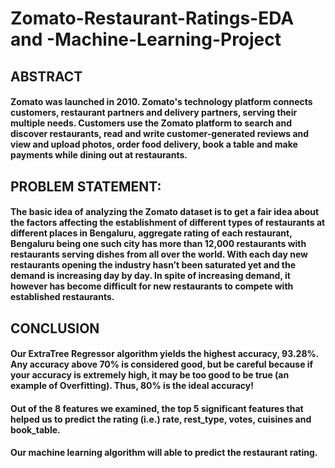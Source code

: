 # Zomato-Restaurant-Ratings-EDA and -Machine-Learning-Project

## ABSTRACT
#### Zomato was launched in 2010. Zomato's technology platform connects customers, restaurant partners and delivery partners, serving their multiple needs. Customers use the Zomato platform to search and discover restaurants, read and write customer-generated reviews and view and upload photos, order food delivery, book a table and make payments while dining out at restaurants.

## PROBLEM STATEMENT:
#### The basic idea of analyzing the Zomato dataset is to get a fair idea about the factors affecting the establishment of different types of restaurants at different places in Bengaluru, aggregate rating of each restaurant, Bengaluru being one such city has more than 12,000 restaurants with restaurants serving dishes from all over the world. With each day new restaurants opening the industry hasn’t been saturated yet and the demand is increasing day by day. In spite of increasing demand, it however has become difficult for new restaurants to compete with established restaurants. 

## CONCLUSION

#### Our ExtraTree Regressor algorithm yields the highest accuracy, 93.28%. Any accuracy above 70% is considered good, but be careful because if your accuracy is extremely high, it may be too good to be true (an example of Overfitting). Thus, 80% is the ideal accuracy!
#### Out of the 8 features we examined, the top 5 significant features that helped us to predict the rating (i.e.) rate, rest_type, votes, cuisines and book_table.         
#### Our machine learning algorithm will able to predict the restaurant rating.


